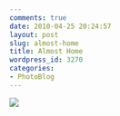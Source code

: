 ```yaml
---
comments: true
date: 2010-04-25 20:24:57
layout: post
slug: almost-home
title: Almost Home
wordpress_id: 3270
categories:
- PhotoBlog
---
```


![](http://ryanfitzer.com/main/wp-content/uploads/2010/04/2010-04-12-at-16-10-27.jpg)
